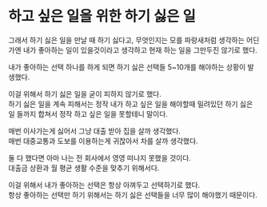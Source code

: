 # 하고 싶은 일을 위한 하기 싫은 일

그래서 하기 싫은 일을 만날 때 하기 싫다고, 무엇인지는 모를 파랑새처럼 생각하는 어딘가엔 내가 좋아하는 일이 있을것이라고 생각하고 현재 하는 일을 그만두진 않기로 했다.  

내가 좋아하는 선택 하나를 하게 되면 하기 싫은 선택들 5~10개를 해야하는 상황이 발생했다.  
  
이걸 위해서 하기 싫은 일을 굳이 피하지 않기로 했다.  
하기 싫은 일을 계속 피해서는 정작 내가 하고 싶은 일을 해야할때 밀려있던 하기 싫은 일 들까지 합쳐서 정작 하고 싶은 일을 못할테니 말이다.


매번 이사가는게 싫어서 그냥 대출 받아 집을 살까 생각했다.  
매번 대중교통과 도보를 이용하는게 귀찮아서 차를 살까 생각했다.  
  
둘 다 했다면 아마 나는 전 회사에서 영영 떠나지 못했을 것이다.  
대출금 상환과 월 평균 생활 수준을 맞추기 위해서다.

이걸 위해서 내가 좋아하는 선택은 항상 아껴두고 선택하기로 했다.  
항상 좋아하는 선택만 하기 위해서는 하기 싫은 선택들을 너무 많이 해야했기 때문이다.